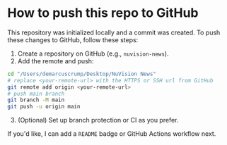 # How to push this repo to GitHub

This repository was initialized locally and a commit was created. To push these changes to GitHub, follow these steps:

1. Create a repository on GitHub (e.g., `nuvision-news`).
2. Add the remote and push:

```bash
cd "/Users/demarcuscrump/Desktop/NuVision News"
# replace <your-remote-url> with the HTTPS or SSH url from GitHub
git remote add origin <your-remote-url>
# push main branch
git branch -M main
git push -u origin main
```

3. (Optional) Set up branch protection or CI as you prefer.

If you'd like, I can add a `README` badge or GitHub Actions workflow next.
